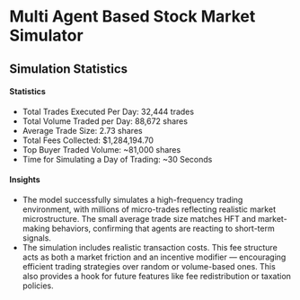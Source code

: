 # Multi Agent Based Stock Market Simulator

## Simulation Statistics
#### Statistics
- Total Trades Executed Per Day: 32,444 trades
- Total Volume Traded per Day: 88,672 shares
- Average Trade Size: 2.73 shares
- Total Fees Collected: $1,284,194.70
- Top Buyer Traded Volume: ~81,000 shares
- Time for Simulating a Day of Trading: ~30 Seconds


#### Insights
- The model successfully simulates a high-frequency trading environment, with millions of micro-trades reflecting realistic market microstructure. The small average trade size matches HFT and market-making behaviors, confirming that agents are reacting to short-term signals.
- The simulation includes realistic transaction costs. This fee structure acts as both a market friction and an incentive modifier — encouraging efficient trading strategies over random or volume-based ones. This also provides a hook for future features like fee redistribution or taxation policies.
